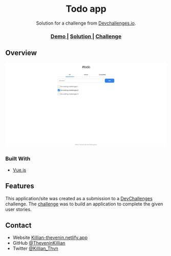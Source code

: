 <!-- Please update value in the {}  -->

<h1 align="center">Todo app</h1>

<div align="center">
   Solution for a challenge from  <a href="http://devchallenges.io" target="_blank">Devchallenges.io</a>.
</div>

<div align="center">
  <h3>
    <a href="https://{your-demo-link.your-domain}">
      Demo
    </a>
    <span> | </span>
    <a href="https://{your-url-to-the-solution}">
      Solution
    </a>
    <span> | </span>
    <a href="https://devchallenges.io/challenges/hH6PbOHBdPm6otzw2De5">
      Challenge
    </a>
  </h3>
</div>

<!-- OVERVIEW -->

## Overview

<div align='center'>
  <img src='./screenshot.jpg' width='675'>
</div>

### Built With

<!-- This section should list any major frameworks that you built your project using. Here are a few examples.-->

- [Vue.js](https://vuejs.org/)

## Features

This application/site was created as a submission to a [DevChallenges](https://devchallenges.io/challenges) challenge. The [challenge](https://devchallenges.io/challenges/hH6PbOHBdPm6otzw2De5) was to build an application to complete the given user stories.

## Contact

- Website [Killian-thevenin.netlify.app](https://killian-thevenin.netlify.app/)
- GitHub [@TheveninKillian](https://github.com/TheveninKillian)
- Twitter [@Killian_Thvn](https://twitter.com/Killian_Thvn)
